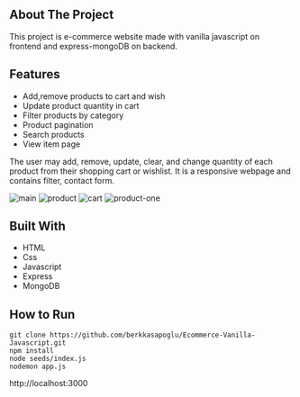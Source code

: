 ## About The Project

This project is e-commerce website made with vanilla javascript on frontend and express-mongoDB on backend.

## Features

* Add,remove products to cart and wish
* Update product quantity in cart
* Filter products by category
* Product pagination
* Search products
* View item page

The user may add, remove, update, clear, and change quantity of each product from their shopping cart or wishlist.
It is a responsive webpage and contains filter, contact form.

![main](https://user-images.githubusercontent.com/75448998/151395939-cceeb88b-b4bf-4b4e-b418-d01fd58efcce.PNG)
![product](https://user-images.githubusercontent.com/75448998/151396015-86a8659c-f079-4d9f-adae-a30de315b0c5.PNG)
![cart](https://user-images.githubusercontent.com/75448998/151398089-954c1c86-4637-46f1-980f-9cc648882c2a.PNG)
![product-one](https://user-images.githubusercontent.com/75448998/151398103-3a4bd494-0743-4bd3-b636-becc1daf39fc.PNG)

## Built With

* HTML
* Css
* Javascript
* Express
* MongoDB

## How to Run
```
git clone https://github.com/berkkasapoglu/Ecommerce-Vanilla-Javascript.git
npm install
node seeds/index.js
nodemon app.js
```
http://localhost:3000

